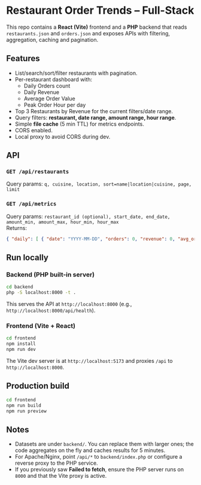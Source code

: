 # Restaurant Order Trends – Full-Stack 

This repo contains a **React (Vite)** frontend and a **PHP** backend that reads `restaurants.json` and `orders.json` and exposes APIs with filtering, aggregation, caching and pagination.

## Features
- List/search/sort/filter restaurants with pagination.
- Per-restaurant dashboard with:
  - Daily Orders count
  - Daily Revenue
  - Average Order Value
  - Peak Order Hour per day
- Top 3 Restaurants by Revenue for the current filters/date range.
- Query filters: **restaurant, date range, amount range, hour range**.
- Simple **file cache** (5 min TTL) for metrics endpoints.
- CORS enabled.
- Local proxy to avoid CORS during dev.

## API
### `GET /api/restaurants`
Query params: `q, cuisine, location, sort=name|location|cuisine, page, limit`

### `GET /api/metrics`
Query params: `restaurant_id (optional), start_date, end_date, amount_min, amount_max, hour_min, hour_max`  
Returns:
```json
{ "daily": [ { "date": "YYYY-MM-DD", "orders": 0, "revenue": 0, "avg_order_value": 0, "peak_order_hour": 13 } ], "top3": [ { "restaurant_id": 101, "revenue": 12345 } ] }
```

## Run locally
### Backend (PHP built-in server)
```bash
cd backend
php -S localhost:8000 -t .
```
This serves the API at `http://localhost:8000` (e.g., `http://localhost:8000/api/health`).

### Frontend (Vite + React)
```bash
cd frontend
npm install
npm run dev
```
The Vite dev server is at `http://localhost:5173` and proxies `/api` to `http://localhost:8000`.

## Production build
```bash
cd frontend
npm run build
npm run preview
```

## Notes
- Datasets are under `backend/`. You can replace them with larger ones; the code aggregates on the fly and caches results for 5 minutes.
- For Apache/Nginx, point `/api/*` to `backend/index.php` or configure a reverse proxy to the PHP service.
- If you previously saw **Failed to fetch**, ensure the PHP server runs on `8000` and that the Vite proxy is active.
